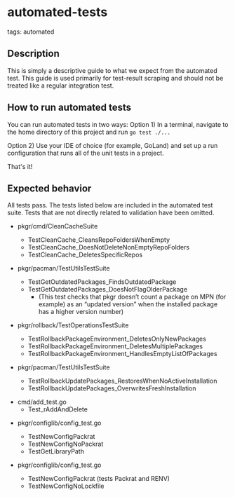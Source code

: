 # automated-tests
tags: automated

## Description

This is simply a descriptive guide to what we expect from the automated test. This guide is used primarily for test-result scraping and should not be treated like a regular integration test.

## How to run automated tests

You can run automated tests in two ways:
Option 1) In a terminal, navigate to the home directory of this project and run `go test ./...`

Option 2) Use your IDE of choice (for example, GoLand) and set up a run configuration that runs all of the unit tests in a project.

That's it!

## Expected behavior

All tests pass. The tests listed below are included in the automated test suite. Tests that are not directly related to validation have been omitted.


* pkgr/cmd/CleanCacheSuite
    * TestCleanCache_CleansRepoFoldersWhenEmpty
    * TestCleanCache_DoesNotDeleteNonEmptyRepoFolders
    * TestCleanCache_DeletesSpecificRepos

* pkgr/pacman/TestUtilsTestSuite
    * TestGetOutdatedPackages_FindsOutdatedPackage
    * TestGetOutdatedPackages_DoesNotFlagOlderPackage
        * (This test checks that pkgr doesn’t count a package on MPN (for example) as an “updated version” when the installed package has a higher version number)

* pkgr/rollback/TestOperationsTestSuite
    * TestRollbackPackageEnvironment_DeletesOnlyNewPackages
    * TestRollbackPackageEnvironment_DeletesMultiplePackages
    * TestRollbackPackageEnvironment_HandlesEmptyListOfPackages
* pkgr/pacman/TestUtilsTestSuite
    * TestRollbackUpdatePackages_RestoresWhenNoActiveInstallation
    * TestRollbackUpdatePackages_OverwritesFreshInstallation

- cmd/add_test.go
  - Test_rAddAndDelete

* pkgr/configlib/config_test.go
  - TestNewConfigPackrat
  - TestNewConfigNoPackrat
  - TestGetLibraryPath

* pkgr/configlib/config_test.go
  * TestNewConfigPackrat (tests Packrat and RENV)
  * TestNewConfigNoLockfile
